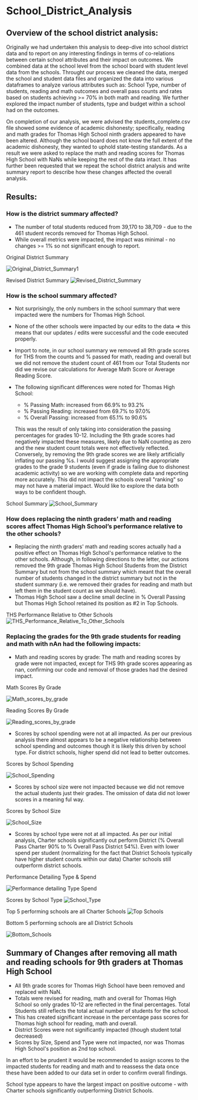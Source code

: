 # School_District_Analysis

## Overview of the school district analysis: 
  
Originally we had undertaken this analysis to deep-dive into school district data and to report on any interesting findings in terms of co-relations between certain school attributes and their impact on outcomes.  We combined data at the school level from the school board with student level data from the schools.  Throught our process we cleaned the data, merged the school and student data files and organized the data into various dataframes to analyze various attributes such as:  School Type, number of students, reading and math outcomes and overall pass counts and rates based on students achieving >= 70% in both math and reading.  We further explored the impact number of students, type and budget within a school had on the outcomes.

On completion of our analysis, we were advised the students_complete.csv file showed some evidence of academic dishonesty; specifically, reading and math grades for Thomas High School ninth graders appeared to have been altered. Although the school board does not know the full extent of the academic dishonesty, they wanted to uphold state-testing standards. As a result we were asked to replace the math and reading scores for Thomas High School with NaNs while keeping the rest of the data intact. It has further been requested that we repeat the school district analysis and write summary report to describe how these changes affected the overall analysis.

## Results: 

### How is the district summary affected?
 - The number of total students reduced from 39,170 to 38,709 - due to the 461 student records removed for Thomas High School.
 - While overall metrics were impacted, the impact was minimal - no changes >= 1% so not significant enough to report.
 
 Original District Summary
 
![Original_District_Summary1](https://github.com/PatriciaCB1/School_District_Analysis/blob/main/Original_District_Summary1.png)

Revised District Summary
![Revised_District_Summary](https://github.com/PatriciaCB1/School_District_Analysis/blob/main/Revised_District%20Summary.png)

### How is the school summary affected?
- Not surprisingly, the only numbers in the school summary that were impacted were the numbers for Thomas High School.
- None of the other schools were impacted by our edits to the data => this means that our updates / edits were successful and the code executed properly.
- Import to note, in our school summary we removed all 9th grade scores for THS from the counts and % passed for math, reading and overall but we did not remove the student count of 461 from our Total Students nor did we revise our calculations for Average Math Score or Average Reading Score.  
- The following significant differences were noted for Thomas High School:
  - % Passing Math: increased from 66.9% to 93.2% 
  - % Passing Reading: increased from 69.7% to 97.0%
  - % Overall Passing: increased from 65.1% to 90.6% 
  
  This was the result of only taking into consideration the passing percentages for grades 10-12.  Including the 9th grade scores had negatively impacted these measures, likely due to NaN counting as zero and the new student count totals were not effectively reflected. Conversely, by removing the 9th grade scores we are likely artificially inflating our passing %s.  I would suggest assigning the appropriate grades to the grade 9 students (even if grade is failing due to dishonest academic activity) so we are working with complete data and reporting more accurately.  This did not impact the schools overall "ranking" so may not have a material impact.  Would like to explore the data both ways to be confident though.
  
 School Summary
![School_Summary](https://github.com/PatriciaCB1/School_District_Analysis/blob/main/School_Summary_DF.png)

### How does replacing the ninth graders’ math and reading scores affect Thomas High School’s performance relative to the other schools?
- Replacing the ninth graders' math and reading scores actually had a positive effect on Thomas High School's performance relative to the other schools.  Although, in following directions to the letter, our actions removed the 9th grade Thomas High School Students from the District Summary but not from the school summary which meant that the overall number of students changed in the district summary but not in the student summary (i.e. we removed their grades for reading and math but left them in the student count as we should have).
- Thomas High School saw a decline small decline in % Overall Passing but Thomas High School retained its position as #2 in Top Schools.

THS Performance Relative to Other Schools
![THS_Performance_Relative_To_Other_Schools](https://github.com/PatriciaCB1/School_District_Analysis/blob/main/THS_Performance_Relative_To_Other_Schools.png)


### Replacing the grades for the 9th grade students for reading and math with nAn had the following impacts:
  - Math and reading scores by grade:  The math and reading scores by grade were not impacted, except for THS 9th grade scores appearing as nan, confirming our code and removal of those grades had the desired impact. 
  
  Math Scores By Grade
  
  
  ![Math_scores_by_grade](https://github.com/PatriciaCB1/School_District_Analysis/blob/main/Math_Scores_By%20Grade.png) 
  
  Reading Scores By Grade
  
  
  ![Reading_scores_by_grade](https://github.com/PatriciaCB1/School_District_Analysis/blob/main/Reading_Scores_By_Grade.png)
  
  
  - Scores by school spending were not at all impacted.  As per our previous analysis there almost appears to be a negative relationship between school spending and outcomes though it is likely this driven by school type.  For district schools, higher spend did not lead to better outcomes.  
  
  Scores by School Spending
  
  ![School_Spending](https://github.com/PatriciaCB1/School_District_Analysis/blob/main/School_Spending.png)
  
  - Scores by school size were not impacted because we did not remove the actual students just their grades.  The omission of data did not lower scores in a meaning ful way.
  
  Scores by School Size
  
  ![School_Size](https://github.com/PatriciaCB1/School_District_Analysis/blob/main/School_Size.png) 
  
  - Scores by school type were not at all impacted.  As per our initial analysis, Charter schools significantly out perform District (% Overall Pass Charter 90% to % Overall Pass District 54%).  Even with lower spend per student (normalizing for the fact that District Schools typically have higher student counts within our data) Charter schools still outperform district schools.
  
  Performance Detailing Type & Spend
  
  ![Performance detailing Type Spend](https://github.com/PatriciaCB1/School_District_Analysis/blob/main/School_Summary1.png)
  
  Scores by School Type
  ![School_Type](https://github.com/PatriciaCB1/School_District_Analysis/blob/main/School_Type.png)
  
  Top 5 performing schools are all Charter Schools 
  ![Top Schools](https://github.com/PatriciaCB1/School_District_Analysis/blob/main/Highest_Performing_Schools.png)
  
 Bottom 5 performing schools are all District Schools
 
 ![Bottom_Schools](https://github.com/PatriciaCB1/School_District_Analysis/blob/main/Lowest_Performing_Schools.png)

## Summary of Changes after removing all math and reading schools for 9th graders at Thomas High School

  - All 9th grade scores for Thomas High School have been removed and replaced with NaN.
  - Totals were revised for reading, math and overall for Thomas High School so only grades 10-12 are reflected in the final percentages.  Total Students still reflects the total actual number of students for the school.
  - This has created significant increase in the percentage pass scores for Thomas high school for reading, math and overall.  
  - District Scores were not significantly impacted (though student total decreased)
  - Scores by Size, Spend and Type were not impacted, nor was Thomas High School's position as 2nd top school.
  
  In an effort to be prudent it would be recommended to assign scores to the impacted students for reading and math and to reassess the data once these have been added to our data set in order to confirm overall findings.
  
 School type appears to have the largest impact on positive outcome - with Charter schools significantly outperforming District Schools.

